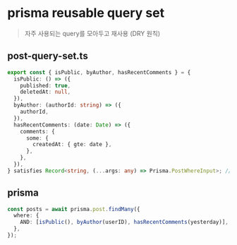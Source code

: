 # prisma reusable query set

> 자주 사용되는 query를 모아두고 재사용 (DRY 원칙)

## post-query-set.ts

```ts
export const { isPublic, byAuthor, hasRecentComments } = {
  isPublic: () => ({
    published: true,
    deletedAt: null,
  }),
  byAuthor: (authorId: string) => ({
    authorId,
  }),
  hasRecentComments: (date: Date) => ({
    comments: {
      some: {
        createdAt: { gte: date },
      },
    },
  }),
} satisfies Record<string, (...args: any) => Prisma.PostWhereInput>; // Prisma.PostWhereInput 타입을 사용해서 미리 유효성 검사를 한다. // prevalidating, pretypechecking
```

## prisma

```ts
const posts = await prisma.post.findMany({
  where: {
    AND: [isPublic(), byAuthor(userID), hasRecentComments(yesterday)],
  },
});
```
